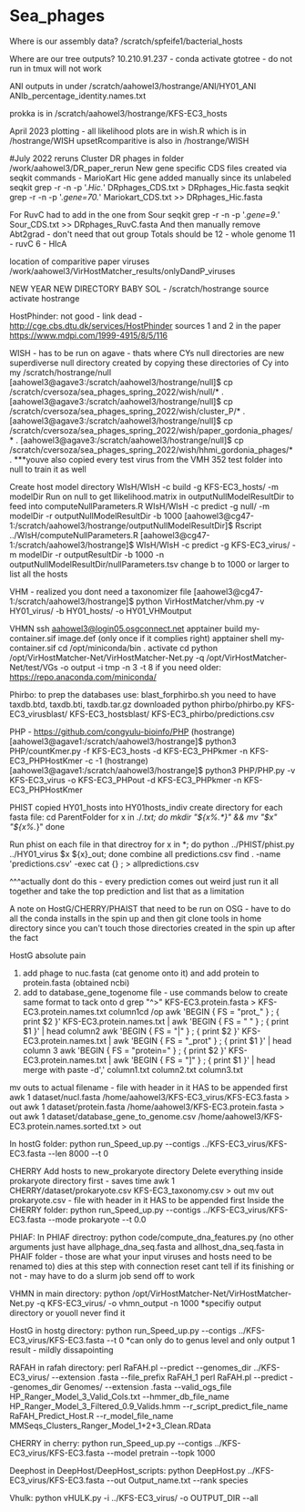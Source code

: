 # Sea_phages

Where is our assembly data? /scratch/spfeife1/bacterial_hosts

Where are our tree outputs? 10.210.91.237 - conda activate gtotree - do not run in tmux will not work

ANI outputs in under /scratch/aahowel3/hostrange/ANI/HY01_ANI ANIb_percentage_identity.names.txt 

prokka is in /scratch/aahowel3/hostrange/KFS-EC3_hosts 

April 2023 plotting - all likelihood plots are in wish.R which is in /hostrange/WISH 
upsetRcomparitive is also in /hostrange/WISH

#July 2022 reruns 
Cluster DR phages in folder /work/aahowel3/DR_paper_rerun
New gene specific CDS files created via seqkit commands - MarioKart Hic gene added manually since its unlabeled 
seqkit grep -r -n -p '.*Hic.*' DRphages_CDS.txt > DRphages_Hic.fasta
seqkit grep -r -n -p '.*gene=70.*' Mariokart_CDS.txt >> DRphages_Hic.fasta

For RuvC had to add in the one from Sour
seqkit grep -r -n -p '.*gene=9.*' Sour_CDS.txt >> DRphages_RuvC.fasta 
And then manually remove Abt2grad - don't need that out group 
Totals should be 12 - whole genome 11 - ruvC 6 - HIcA 

location of comparitive paper viruses
/work/aahowel3/VirHostMatcher_results/onlyDandP_viruses

NEW YEAR NEW DIRECTORY BABY
SOL - /scratch/hostrange
source activate hostrange


HostPhinder: not good - link dead - http://cge.cbs.dtu.dk/services/HostPhinder 
sources 1 and 2 in the paper https://www.mdpi.com/1999-4915/8/5/116 

WISH - has to be run on agave - thats where CYs null directories are
new superdiverse null directory created by copying these directories of Cy into my /scratch/hostrange/null
[aahowel3@agave3:/scratch/aahowel3/hostrange/null]$ cp /scratch/cversoza/sea_phages_spring_2022/wish/null/* .
[aahowel3@agave3:/scratch/aahowel3/hostrange/null]$ cp /scratch/cversoza/sea_phages_spring_2022/wish/cluster_P/* .
[aahowel3@agave3:/scratch/aahowel3/hostrange/null]$ cp /scratch/cversoza/sea_phages_spring_2022/wish/paper_gordonia_phages/* .
[aahowel3@agave3:/scratch/aahowel3/hostrange/null]$ cp /scratch/cversoza/sea_phages_spring_2022/wish/hhmi_gordonia_phages/* .
***youve also copied every test virus from the VMH 352 test folder into null to train it as well

Create host model directory 
WIsH/WIsH -c build -g KFS-EC3_hosts/ -m modelDir 
Run on null to get llikelihood.matrix in outputNullModelResultDir to feed into computeNullParameters.R 
WIsH/WIsH -c predict -g null/ -m modelDir -r outputNullModelResultDir -b 1000
[aahowel3@cg47-1:/scratch/aahowel3/hostrange/outputNullModelResultDir]$ Rscript ../WIsH/computeNullParameters.R
[aahowel3@cg47-1:/scratch/aahowel3/hostrange]$ WIsH/WIsH -c predict -g KFS-EC3_virus/ -m modelDir -r outputResultDir -b 1000 -n outputNullModelResultDir/nullParameters.tsv
change b to 1000 or larger to list all the hosts 

VHM - realized you dont need a taxonomizer file
[aahowel3@cg47-1:/scratch/aahowel3/hostrange]$ python VirHostMatcher/vhm.py -v HY01_virus/ -b HY01_hosts/ -o HY01_VHMoutput

VHMN
ssh aahowel3@login05.osgconnect.net
apptainer build my-container.sif image.def (only once if it complies right)
apptainer shell my-container.sif
cd /opt/miniconda/bin 
. activate 
cd
python /opt/VirHostMatcher-Net/VirHostMatcher-Net.py -q /opt/VirHostMatcher-Net/test/VGs -o output -i tmp -n 3 -t 8
if you need older: https://repo.anaconda.com/miniconda/

Phirbo:
to prep the databases use: blast_forphirbo.sh 
you need to have taxdb.btd, taxdb.bti, taxdb.tar.gz downloaded
python phirbo/phirbo.py KFS-EC3_virusblast/ KFS-EC3_hostsblast/ KFS-EC3_phirbo/predictions.csv 

PHP - https://github.com/congyulu-bioinfo/PHP
(hostrange) [aahowel3@agave1:/scratch/aahowel3/hostrange]$ python3 PHP/countKmer.py -f KFS-EC3_hosts -d KFS-EC3_PHPkmer -n KFS-EC3_PHPHostKmer -c -1
(hostrange) [aahowel3@agave1:/scratch/aahowel3/hostrange]$ python3 PHP/PHP.py -v KFS-EC3_virus -o KFS-EC3_PHPout  -d KFS-EC3_PHPkmer -n KFS-EC3_PHPHostKmer

PHIST
copied HY01_hosts into HY01hosts_indiv
create directory for each fasta file:
cd ParentFolder
for x in ./*.txt; do
  mkdir "${x%.*}" && mv "$x" "${x%.*}"
done

Run phist on each file in that directroy 
for x in *; do python ../PHIST/phist.py ../HY01_virus $x ${x}_out; done
combine all predictions.csv
find . -name 'predictions.csv' -exec cat {} \; > allpredictions.csv

^^^actually dont do this - every prediction comes out weird just run it all together and take the top prediction and list that as a limitation 

A note on HostG/CHERRY/PHAIST that need to be run on OSG - have to do all the conda installs in the spin up and then git clone tools in home directory since you can't touch those directories created in the spin up after the fact

HostG absolute pain 
1. add phage to nuc.fasta (cat genome onto it) and add protein to protein.fasta (obtained ncbi) 
2. add to database_gene_togenome file - use commands below to create same format to tack onto d
grep "^>" KFS-EC3.protein.fasta > KFS-EC3.protein.names.txt
column1cd /op 
awk  'BEGIN { FS = "prot_" } ; { print $2 }' KFS-EC3.protein.names.txt |  awk  'BEGIN { FS = " " } ; { print $1 }' | head 
column2 
awk  'BEGIN { FS = "|" } ; { print $2 }' KFS-EC3.protein.names.txt |  awk  'BEGIN { FS = "_prot" } ; { print $1 }' | head
column 3
awk  'BEGIN { FS = "protein=" } ; { print $2 }' KFS-EC3.protein.names.txt |  awk  'BEGIN { FS = "\]" } ; { print $1 }' | head 
merge with
paste -d',' column1.txt column2.txt column3.txt

mv outs to actual filename - file with header in it HAS to be appended first
awk 1 dataset/nucl.fasta /home/aahowel3/KFS-EC3_virus/KFS-EC3.fasta > out
awk 1 dataset/protein.fasta /home/aahowel3/KFS-EC3.protein.fasta > out
awk 1 dataset/database_gene_to_genome.csv /home/aahowel3/KFS-EC3.protein.names.sorted.txt > out
    
In hostG folder: python run_Speed_up.py --contigs ../KFS-EC3_virus/KFS-EC3.fasta --len 8000 --t 0

CHERRY
Add hosts to new_prokaryote directory 
Delete everything inside prokaryote directory first - saves time
awk 1 CHERRY/dataset/prokaryote.csv KFS-EC3_taxonomy.csv > out 
mv out prokaryote.csv - file with header in it HAS to be appended first 
Inside the CHERRY folder: python run_Speed_up.py --contigs ../KFS-EC3_virus/KFS-EC3.fasta --mode prokaryote --t 0.0

PHIAF: In PHIAF directroy: python code/compute_dna_features.py (no other arguments just have allphage_dna_seq.fasta and allhost_dna_seq.fasta in PHAIF folder - those are what your input viruses and hosts need to be renamed to) 
dies at this step with connection reset cant tell if its finishing or not - may have to do a slurm job send off to work

VHMN in main directory: python /opt/VirHostMatcher-Net/VirHostMatcher-Net.py -q KFS-EC3_virus/ -o vhmn_output -n 1000 
*specifiy output directory or youoll never find it

HostG in hostg directory:  python run_Speed_up.py --contigs ../KFS-EC3_virus/KFS-EC3.fasta --t 0 
*can only do to genus level and only output 1 result - mildly dissapointing 

RAFAH in rafah directory: perl RaFAH.pl --predict --genomes_dir ../KFS-EC3_virus/ --extension .fasta --file_prefix RaFAH_1 
perl RaFAH.pl --predict --genomes_dir Genomes/ --extension .fasta --valid_ogs_file HP_Ranger_Model_3_Valid_Cols.txt --hmmer_db_file_name HP_Ranger_Model_3_Filtered_0.9_Valids.hmm --r_script_predict_file_name RaFAH_Predict_Host.R --r_model_file_name MMSeqs_Clusters_Ranger_Model_1+2+3_Clean.RData

CHERRY in cherry: python run_Speed_up.py --contigs ../KFS-EC3_virus/KFS-EC3.fasta --model pretrain --topk 1000 

Deephost in DeepHost/DeepHost_scripts: python DeepHost.py ../KFS-EC3_virus/KFS-EC3.fasta --out Output_name.txt --rank species 

Vhulk:  python vHULK.py -i ../KFS-EC3_virus/ -o OUTPUT_DIR --all
